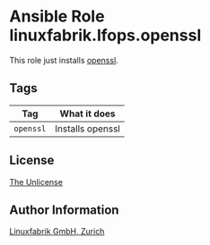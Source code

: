 # Ansible Role linuxfabrik.lfops.openssl

This role just installs [openssl](https://www.openssl.org/).


## Tags

| Tag       | What it does     |
| ---       | ------------     |
| `openssl` | Installs openssl |


## License

[The Unlicense](https://unlicense.org/)


## Author Information

[Linuxfabrik GmbH, Zurich](https://www.linuxfabrik.ch)
